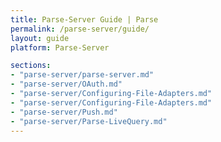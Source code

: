 ```yaml
---
title: Parse-Server Guide | Parse
permalink: /parse-server/guide/
layout: guide
platform: Parse-Server

sections:
- "parse-server/parse-server.md"
- "parse-server/OAuth.md"
- "parse-server/Configuring-File-Adapters.md"
- "parse-server/Configuring-File-Adapters.md"
- "parse-server/Push.md"
- "parse-server/Parse-LiveQuery.md"
---
```


